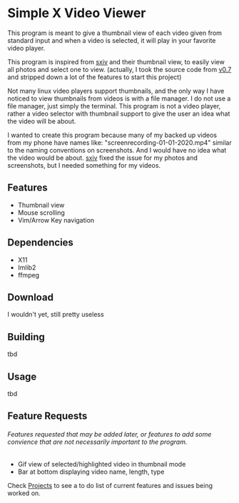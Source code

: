 # Simple X Video Viewer

This program is meant to give a thumbnail view of each video given from standard input and when a video is selected, it will play in your favorite video player.

This program is inspired from [sxiv](https://github.com/muennich/sxiv) and their thumbnail view, to easily view all photos and select one to view.
(actually, I took the source code from [v0.7](https://github.com/muennich/sxiv/releases/tag/v0.7) and stripped down a lot of the features to start this project)

Not many linux video players support thumbnails, and the only way I have noticed to view thumbnails from videos is with a file manager. I do not use a file manager, just simply the terminal. This program is not a video player, rather a video selector with thumbnail support to give the user an idea what the video will be about. 

I wanted to create this program because many of my backed up videos from my phone have names like: "screenrecording-01-01-2020.mp4" similar to the naming conventions on screenshots. And I would have no idea what the video would be about. [sxiv](https://github.com/muennich/sxiv) fixed the issue for my photos and screenshots, but I needed something for my videos.

## Features
- Thumbnail view
- Mouse scrolling
- Vim/Arrow Key navigation

## Dependencies
- X11
- Imlib2
- ffmpeg

## Download
I wouldn't yet, still pretty useless
## Building
tbd
## Usage
tbd
## Feature Requests
###### Features requested that may be added later, or features to add some convience that are not necessarily important to the program.
- Gif view of selected/highlighted video in thumbnail mode
- Bar at bottom displaying video name, length, type

Check [Projects](https://github.com/SpencerApel/sxvv/projects/1) to see a to do list of current features and issues being worked on.
